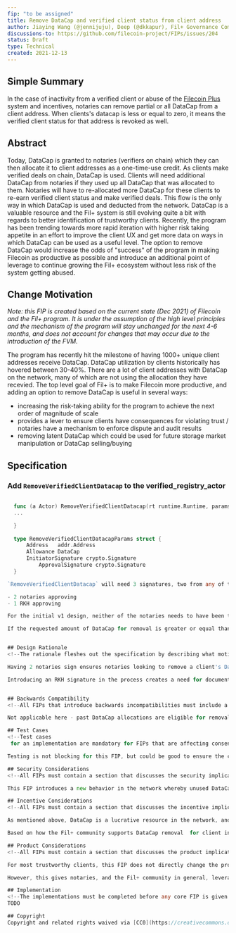 ```yaml
---
fip: "to be assigned"
title: Remove DataCap and verified client status from client address
author: Jiaying Wang (@jennijuju), Deep (@dkkapur), Fil+ Governance Community
discussions-to: https://github.com/filecoin-project/FIPs/issues/204
status: Draft
type: Technical
created: 2021-12-13
---
```


## Simple Summary
<!--"If you can't explain it simply, you don't understand it well enough." Provide a simplified and layman-accessible explanation of the FIP.-->
In the case of inactivity from a verified client or abuse of the [Filecoin Plus](https://docs.filecoin.io/store/filecoin-plus/) system and incentives, notaries can remove partial or all DataCap from a client address. When clients's datacap is less or equal to zero, it means the verified client status for that address is revoked as well. 

## Abstract
<!--A short (~200 word) description of the technical issue being addressed.-->
Today, DataCap is granted to notaries (verifiers on chain) which they can then allocate it to client addresses as a one-time-use credit. As clients make verified deals on chain, DataCap is used. Clients will need additional DataCap from notaries if they used up all DataCap that was allocated to them. Notaries will have to re-allocated more DataCap for these clients to re-earn verified client status and make verified deals. This flow is the only way in which DataCap is used and deducted from the network. DataCap is a valuable resource and the Fil+ system is still evolving quite a bit with regards to better identification of trustworthy clients. Recently, the program has been trending towards more rapid iteration with higher risk taking appetite in an effort to improve the client UX and get more data on ways in which DataCap can be used as a useful level. The option to remove DataCap would increase the odds of "success" of the program in making Filecoin as productive as possible and introduce an additional point of leverage to continue growing the Fil+ ecosystem without less risk of the system getting abused.

## Change Motivation
<!--The motivation is critical for FIPs that want to change the Filecoin protocol. It should clearly explain why the existing protocol specification is inadequate to address the problem that the FIP solves. FIP submissions without sufficient motivation may be rejected outright.-->

_Note: this FIP is created based on the current state (Dec 2021) of Filecoin and the Fil+ program. It is under the assumption of the high level principles and the mechanism of the program will stay unchanged for the next 4-6 months, and does not account for changes that may occur due to the introduction of the FVM._

The program has recently hit the milestone of having 1000+ unique client addresses receive DataCap. DataCap utilization by clients historically has hovered between 30-40%. There are a lot of client addresses with DataCap on the network, many of which are not using the allocation they have recevied. The top level goal of Fil+ is to make Filecoin more productive, and adding an option to remove DataCap is useful in several ways:

- increasing the risk-taking ability for the program to achieve the next order of magnitude of scale
- provides a lever to ensure clients have consequences for violating trust / notaries have a mechanism to enforce dispute and audit results
- removing latent DataCap which could be used for future storage market manipulation or DataCap selling/buying


## Specification
<!--The technical specification should describe the syntax and semantics of any new feature. The specification should be detailed enough to allow competing, interoperable implementations for any of the current Filecoin implementations. -->

### Add `RemoveVerifiedClientDatacap` to the verified_registry_actor

<TO BE REVIEWED>

```go

  func (a Actor) RemoveVerifiedClientDatacap(rt runtime.Runtime, params * RemoveVerifiedClientDatacapParams) * RemoveVerifiedClientDatacapReturn {
  ...

  }
  
  type RemoveVerifiedClientDatacapParams struct {
	  Address   addr.Address
	  Allowance DataCap
	  InitiatorSignature crypto.Signature
          ApprovalSignature crypto.Signature
  }

`RemoveVerifiedClientDatacap` will need 3 signatures, two from any of the verifiers (notaries) and one from any of the signers of the root key holder multisig (`f080`). Every DataCap removal from a client must therefore have:

- 2 notaries approving
- 1 RKH approving

For the initial v1 design, neither of the notaries needs to have been the original verifier / granter of DataCap to the verified client.

If the requested amount of DataCap for removal is greater or equal than the remaining DataCap the client has, the client address' DataCap balance will be set to 0, and the client will be removed from the `VerifiedClients` map in verified_registry_state.


## Design Rationale
<!--The rationale fleshes out the specification by describing what motivated the design and why particular design decisions were made. It should describe alternate designs that were considered and related work, e.g. how the feature is supported in other languages. The rationale may also provide evidence of consensus within the community, and should discuss important objections or concerns raised during discussion.-->

Having 2 notaries sign ensures notaries looking to remove a client's DataCap are communicating and sharing information with the community and other notaries. 

Introducing an RKH signature in the process creates a need for documentation and public audit trail so that a root key holder can sign this proposal. This also provides a security check in case of malicious notary action. 


## Backwards Compatibility
<!--All FIPs that introduce backwards incompatibilities must include a section describing these incompatibilities and their severity. The FIP must explain how the author proposes to deal with these incompatibilities. FIP submissions without a sufficient backwards compatibility treatise may be rejected outright.-->

Not applicable here - past DataCap allocations are eligible for removal in the future unless the DataCap has already been used in deals. Altering deal state is outside the scope of this proposal.

## Test Cases
<!--Test cases
 for an implementation are mandatory for FIPs that are affecting consensus changes. Other FIPs can choose to include links to test cases if applicable.-->

Testing is not blocking for this FIP, but could be good to ensure the combination of 2 notary + 1 RKH signer is safe.

## Security Considerations
<!--All FIPs must contain a section that discusses the security implications/considerations relevant to the proposed change. Include information that might be important for security discussions, surfaces risks and can be used throughout the life cycle of the proposal. E.g. include security-relevant design decisions, concerns, important discussions, implementation-specific guidance and pitfalls, an outline of threats and risks and how they are being addressed. FIP submissions missing the "Security Considerations" section will be rejected. A FIP cannot proceed to status "Final" without a Security Considerations discussion deemed sufficient by the reviewers.-->

This FIP introduces a new behavior in the network whereby unused DataCap can be removed from a client address. This increases the overall risk surface area for Fil+, whereby there may be an incentive for notary addresses + RKH addresses have another desirable power in the network. However, this is not really as lucrative or abusable as granting DataCap to a malicious client could be, and has the additional stopgap of requiring 3 signers, so overall, this FIP should not create any significant new threats/risks for the network. 

## Incentive Considerations
<!--All FIPs must contain a section that discusses the incentive implications/considerations relative to the proposed change. Include information that might be important for incentive discussion. A discussion on how the proposed change will incentivize reliable and useful storage is required. FIP submissions missing the "Incentive Considerations" section will be rejected. An FIP cannot proceed to status "Final" without a Incentive Considerations discussion deemed sufficient by the reviewers.-->

As mentioned above, DataCap is a lucrative resource in the network, and having the ability to control / influence it is definitely desireable. This FIP does not meaningfully change the incentives for stakeholders in the Fil+ ecosystem since removing DataCap is a reversible action, i.e., if incorrectly removed, DataCap can be granted again to the client entity.

Based on how the Fil+ community supports DataCap removal  for client inactivity, there is an additional incentive to use DataCap when clients receive it. However, this is in line with the programs goals to make the network more productive, and reduces risk of clients stockpiling unused DataCap.

## Product Considerations
<!--All FIPs must contain a section that discusses the product implications/considerations relative to the proposed change. Include information that might be important for product discussion. A discussion on how the proposed change will enable better storage-related goods and services to be developed on Filecoin. FIP submissions missing the "Product Considerations" section will be rejected. An FIP cannot proceed to status "Final" without a Product Considerations discussion deemed sufficient by the reviewers.-->

For most trustworthy clients, this FIP does not directly change the product experience of the network. 

However, this gives notaries, and the Fil+ community in general, leverage for further experimentation and risk taking that will have hopefully have a positive impact on future client experience.

## Implementation
<!--The implementations must be completed before any core FIP is given status "Final", but it need not be completed before the FIP is accepted. While there is merit to the approach of reaching consensus on the specification and rationale before writing code, the principle of "rough consensus and running code" is still useful when it comes to resolving many discussions of API details.-->
TODO

## Copyright
Copyright and related rights waived via [CC0](https://creativecommons.org/publicdomain/zero/1.0/).
